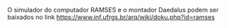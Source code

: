 O simulador do computador RAMSES e o montador Daedalus podem ser baixados no link https://www.inf.ufrgs.br/arq/wiki/doku.php?id=ramses
